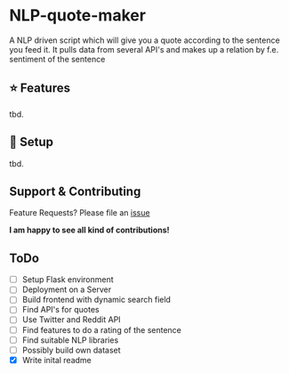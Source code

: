 # NLP-quote-maker
A NLP driven script which will give you a quote according to the sentence you feed it. It pulls data from several API's and makes up a relation by f.e. sentiment of the sentence

## ⭐ Features
tbd.

## 👾 Setup 
tbd.

## Support & Contributing

Feature Requests? Please file an [issue](https://github.com/grumpyp/NLP-quote-maker/issues)

**I am happy to see all kind of contributions!**

## ToDo

- [ ] Setup Flask environment
- [ ] Deployment on a Server
- [ ] Build frontend with dynamic search field
- [ ] Find API's for quotes
- [ ] Use Twitter and Reddit API
- [ ] Find features to do a rating of the sentence
- [ ] Find suitable NLP libraries
- [ ] Possibly build own dataset
- [x] Write inital readme
